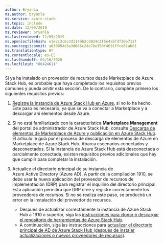 ```yaml
---
author: BryanLa
ms.author: bryanla
ms.service: azure-stack
ms.topic: include
ms.date: 12/09/2019
ms.reviewer: bryanla
ms.lastreviewed: 12/09/2019
ms.openlocfilehash: e1e2c3c6c3d1149b2cd034c2f5e4abfdf26e712f
ms.sourcegitcommit: a630894e5a38666c24e7be350f4691ffce81ab81
ms.translationtype: HT
ms.contentlocale: es-ES
ms.lasthandoff: 04/16/2020
ms.locfileid: "80424611"
---
```

Si ya ha instalado un proveedor de recursos desde Marketplace de Azure Stack Hub, es probable que haya completado los requisitos previos comunes y pueda omitir esta sección. De lo contrario, complete primero los siguientes requisitos previos: 

1. [Registre la instancia de Azure Stack Hub en Azure](../operator/azure-stack-registration.md), si no lo ha hecho. Este paso es necesario, ya que se va a conectar a Marketplace y a descargar ahí elementos desde Azure.

2. Si no está familiarizado con la característica **Marketplace Management** del portal de administrador de Azure Stack Hub, consulte [Descarga de elementos de Marketplace de Azure y publicación en Azure Stack Hub](../operator/azure-stack-download-azure-marketplace-item.md). El artículo le guía por el proceso de descarga de elementos de Azure en Marketplace de Azure Stack Hub. Abarca escenarios conectados y desconectados. Si la instancia de Azure Stack Hub está desconectada o parcialmente conectada, existen requisitos previos adicionales que hay que cumplir para completar la instalación.

3. Actualice el directorio principal de su instancia de Azure Active Directory (Azure AD). A partir de la compilación 1910, se debe usar la nueva aplicación del proveedor de recursos de implementación (DRP) para registrar el inquilino del directorio principal. Esta aplicación permitirá que DRP cree y registre correctamente los proveedores de recursos. Si no se realiza este paso, se producirá un error en la instalación del proveedor de recursos. 

   - Después de actualizar correctamente la instancia de Azure Stack Hub a 1910 o superior, siga las [instrucciones para clonar o descargar el repositorio de herramientas de Azure Stack Hub](../operator/azure-stack-powershell-download.md). 
   - A continuación, siga las instrucciones para [actualizar el directorio principal de AD de Azure Stack Hub (después de instalar actualizaciones o nuevos proveedores de recursos)](https://github.com/Azure/AzureStack-Tools/tree/master/Identity#updating-the-azure-stack-aad-home-directory-after-installing-updates-or-new-resource-providers). 